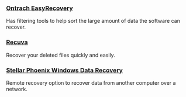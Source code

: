 ### [Ontrach EasyRecovery](http://www.krollontrack.com/data-recovery/recovery-software/)

Has filtering tools to help sort the large amount of data the software can recover.

### [Recuva](https://www.piriform.com/recuva)

Recover your deleted files quickly and easily.

### [Stellar Phoenix Windows Data Recovery](http://www.stellarinfo.com/windows-data-recovery.php)

Remote recovery option to recover data from another computer over a network.

